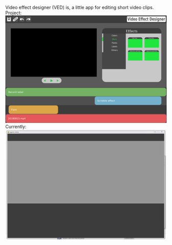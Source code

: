 Video effect designer (VED) is, a little app for editing short video clips.
Project:
![Interface project](/project/main_gui_project.png)
Currently:
![Interface](/project/currently.jpg)